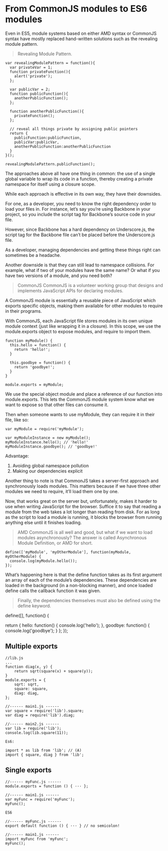 # From CommonJS modules to ES6 modules

Even in ES5, module systems based on either AMD syntax or CommonJS syntax have mostly replaced hand-written solutions such as the revealing module pattern.

> Revealing Module Pattern.

```
var revealingModulePattern = function(){
  var privateVar = 1;
  function privateFunction(){
    alert('private');
  };

  var publicVar = 2;
  function publicFunction(){
    anotherPublicFunction();    
  };

  function anotherPublicFunction(){
    privateFunction();
  };

  // reveal all things private by assigning public pointers
  return {
    publicFunction:publicFunction,
    publicVar:publicVar,
    anotherPublicFunction:anotherPublicFunction
  }
}();

revealingModulePattern.publicFunction();
```

The approaches above all have one thing in common: the use of a single global variable to wrap its code in a function, thereby creating a private namespace for itself using a closure scope.

While each approach is effective in its own way, they have their downsides.

For one, as a developer, you need to know the right dependency order to load your files in. For instance, let’s say you’re using Backbone in your project, so you include the script tag for Backbone’s source code in your file.

However, since Backbone has a hard dependency on Underscore.js, the script tag for the Backbone file can’t be placed before the Underscore.js file.

As a developer, managing dependencies and getting these things right can sometimes be a headache.

Another downside is that they can still lead to namespace collisions. For example, what if two of your modules have the same name? Or what if you have two versions of a module, and you need both?

> CommonJS
CommonJS is a volunteer working group that designs and implements JavaScript APIs for declaring modules.

A CommonJS module is essentially a reusable piece of JavaScript which exports specific objects, making them available for other modules to require in their programs. 

With CommonJS, each JavaScript file stores modules in its own unique module context (just like wrapping it in a closure). In this scope, we use the module.exports object to expose modules, and require to import them.

```
function myModule() {
  this.hello = function() {
    return 'hello!';
  }

  this.goodbye = function() {
    return 'goodbye!';
  }
}

module.exports = myModule;

```

We use the special object module and place a reference of our function into module.exports. This lets the CommonJS module system know what we want to expose so that other files can consume it.

Then when someone wants to use myModule, they can require it in their file, like so:

```
var myModule = require('myModule');

var myModuleInstance = new myModule();
myModuleInstance.hello(); // 'hello!'
myModuleInstance.goodbye(); // 'goodbye!'
```

Advantage:
1. Avoiding global namespace pollution
2. Making our dependencies explicit

Another thing to note is that CommonJS takes a server-first approach and synchronously loads modules. This matters because if we have three other modules we need to require, it’ll load them one by one.

Now, that works great on the server but, unfortunately, makes it harder to use when writing JavaScript for the browser. Suffice it to say that reading a module from the web takes a lot longer than reading from disk. For as long as the script to load a module is running, it blocks the browser from running anything else until it finishes loading. 

> AMD
CommonJS is all well and good, but what if we want to load modules asynchronously? The answer is called Asynchronous Module Definition, or AMD for short.

```
define(['myModule', 'myOtherModule'], function(myModule, myOtherModule) {
  console.log(myModule.hello());
});
```

What’s happening here is that the define function takes as its first argument an array of each of the module’s dependencies. These dependencies are loaded in the background (in a non-blocking manner), and once loaded define calls the callback function it was given.

> Finally, the dependencies themselves must also be defined using the define keyword.

define([], function() {

  return {
    hello: function() {
      console.log('hello');
    },
    goodbye: function() {
      console.log('goodbye');
    }
  };
});

## Multiple exports

```
//lib.js
...
function diag(x, y) {
    return sqrt(square(x) + square(y));
}
module.exports = {
    sqrt: sqrt,
    square: square,
    diag: diag,
};

//------ main1.js ------
var square = require('lib').square;
var diag = require('lib').diag;

//------ main2.js ------
var lib = require('lib');
console.log(lib.square(11)); 

Es6:

import * as lib from 'lib'; // (A)
import { square, diag } from 'lib';
```

## Single exports 

```
//------ myFunc.js ------
module.exports = function () { ··· };

//------ main1.js ------
var myFunc = require('myFunc');
myFunc();

ES6

//------ myFunc.js ------
export default function () { ··· } // no semicolon!

//------ main1.js ------
import myFunc from 'myFunc';
myFunc();

```